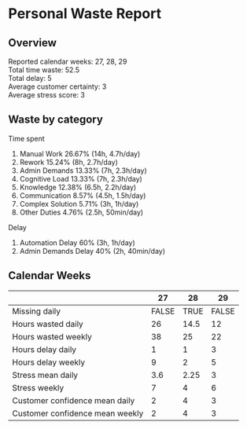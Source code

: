 # Personal Waste Report

## Overview

Reported calendar weeks: 27, 28, 29  
Total time waste: 52.5  
Total delay: 5  
Average customer certainty: 3  
Average stress score: 3  

## Waste by category

Time spent
  1. Manual Work 26.67% (14h, 4.7h/day)
  2. Rework 15.24% (8h, 2.7h/day)
  3. Admin Demands 13.33% (7h, 2.3h/day)
  4. Cognitive Load 13.33% (7h, 2.3h/day)
  5. Knowledge 12.38% (6.5h, 2.2h/day)
  6. Communication 8.57% (4.5h, 1.5h/day)
  7. Complex Solution 5.71% (3h, 1h/day)
  8. Other Duties 4.76% (2.5h, 50min/day)

Delay
  1. Automation Delay 60% (3h, 1h/day)
  2. Admin Demands Delay 40% (2h, 40min/day)

## Calendar Weeks

|  | 27 | 28 | 29 | 
|---|---|---|---|
| Missing daily | FALSE | TRUE | FALSE | 
| Hours wasted daily | 26 | 14.5 | 12 | 
| Hours wasted weekly | 38 | 25 | 22 | 
| Hours delay daily | 1 | 1 | 3 | 
| Hours delay weekly | 9 | 2 | 5 | 
| Stress mean daily | 3.6 | 2.25 | 3 | 
| Stress weekly | 7 | 4 | 6 | 
| Customer confidence mean daily | 2 | 4 | 3 | 
| Customer confidence mean weekly | 2 | 4 | 3 | 
